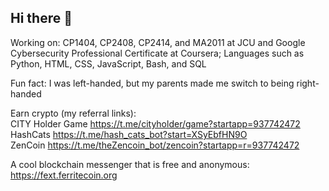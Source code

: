 ## Hi there 👋

<!--
**NicoleTanQR/NicoleTanQR** is a ✨ _special_ ✨ repository because its `README.md` (this file) appears on your GitHub profile.

Here are some ideas to get you started:

- 🔭 I’m currently working on ...
- 🌱 I’m currently learning ...
- 👯 I’m looking to collaborate on ...
- 🤔 I’m looking for help with ...
- 💬 Ask me about ...
- 📫 How to reach me: ...
- 😄 Pronouns: ...
- ⚡ Fun fact: ...
-->

Working on: CP1404, CP2408, CP2414, and MA2011 at JCU and Google Cybersecurity Professional Certificate at Coursera; Languages such as Python, HTML, CSS, JavaScript, Bash, and SQL

Fun fact: I was left-handed, but my parents made me switch to being right-handed

Earn crypto (my referral links):  
CITY Holder Game https://t.me/cityholder/game?startapp=937742472    
HashCats https://t.me/hash_cats_bot?start=XSyEbfHN9O    
ZenCoin https://t.me/theZencoin_bot/zencoin?startapp=r=937742472  

A cool blockchain messenger that is free and anonymous: https://fext.ferritecoin.org
